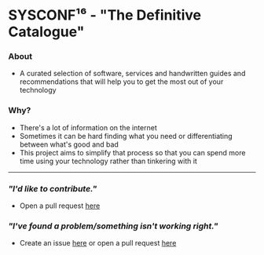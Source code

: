# SYSCONF¹⁶ - "The Definitive Catalogue"

### About
- A curated selection of software, services and handwritten guides and recommendations that will help you to get the most out of your technology

### Why?
- There's a lot of information on the internet
- Sometimes it can be hard finding what you need or differentiating between what's good and bad
- This project aims to simplify that process so that you can spend more time using your technology rather than tinkering with it

<hr>

### *"I'd like to contribute."*
- Open a pull request [here](https://github.com/sysconf16/sysconf16.github.io/pulls)

### *"I've found a problem/something isn't working right."*
- Create an issue [here](https://github.com/sysconf16/sysconf16.github.io/issues) or open a pull request [here](https://github.com/sysconf16/sysconf16.github.io/pulls)